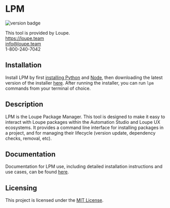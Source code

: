 # LPM

![version badge](https://img.shields.io/badge/dynamic/json?url=https%3A%2F%2Fraw.githubusercontent.com%2Floupeteam%2FLPM%2Fmain%2Fsrc%2Fversion.json&query=%24.version&label=version)

This tool is provided by Loupe.  
https://loupe.team  
info@loupe.team  
1-800-240-7042

## Installation
Install LPM by first [installing Python](https://docs.python.org/3/using/windows.html) and [Node](https://nodejs.org/en/download/), then downloading the latest version of the installer [here](https://loupe-lpm-assets.s3.us-west-2.amazonaws.com/releases/latest/LPM-Setup.exe). After running the installer, you can run `lpm` commands from your terminal of choice.

## Description

LPM is the Loupe Package Manager. This tool is designed to make it easy to interact with Loupe packages within the Automation Studio and Loupe UX ecosystems. It provides a command line interface for installing packages in a project, and for managing their lifecycle (version update, dependency checks, removal, etc).

## Documentation

Documentation for LPM use, including detailed installation instructions and use cases, can be found [here](https://loupeteam.github.io/LoupeDocs/tools/lpm.html). 

## Licensing
This project is licensed under the [MIT License](LICENSE.md). 

